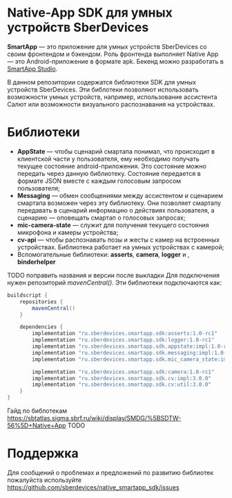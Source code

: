 # Native-App SDK для умных устройств SberDevices

**SmartApp** — это приложение для умных устройств SberDevices со своим фронтендом и бэкендом. 
Роль фронтенда выполняет Native App — это Android-приложение в формате apk.
Бекенд можно разработать в [SmartApp Studio](http://smartapp-studio.sberdevices.ru/).

В данном репозитории содержатся библиотеки SDK для умных устройств SberDevices.
Эти библотеки позволяют использовать возможности умных устройств, например, использование ассистента Салют или возможности визуального распознавания на устройствах.
 
# Библиотеки
* **AppState** — чтобы сценарий смартапа понимал, что происходит в клиентской части у пользователя, ему необходимо получать текущее состояние android-приложения. Это состояние можно передать через данную библиотеку. Состояние передается в формате JSON вместе с каждым голосовым запросом пользователя;
* **Messaging** — обмен сообщениями между ассистентом и сценарием смартапа возможен через эту библиотеку. Они позволяет смартапу передавать в сценарий информацию о действиях пользователя, а сценарию — оповещать смартап о голосовых запросах;
* **mic-camera-state** — служит для получения текущего состояния микрофона и камеры устройства;
* **cv-api** — чтобы распознавать позы и жесты с камер на встроенных устройствах. Библиотека работает на умных устройствах с камерой;
* Вспомогательные библиотеки: **asserts**, **camera**, **logger** и , **binderhelper**

TODO поправить названия и версии после выкладки 
Для подключения нужен репозиторий *mavenCentral()*. Эти библиотеки подключаются как:
```Groovy
buildscript {
    repositories {
        mavenCentral()
    }

    dependencies {
        implementation "ru.sberdevices.smartapp.sdk:asserts:1.0-rc1"
        implementation "ru.sberdevices.smartapp.sdk:logger:1.0-rc1"
        implementation "ru.sberdevices.smartapp.sdk.appstate:impl:1.0-rc1"
        implementation "ru.sberdevices.smartapp.sdk.messaging:impl:1.0-rc1"
        implementation "ru.sberdevices.smartapp.sdk.mic_camera_state:impl:1.0-rc1"

        implementation "ru.sberdevices.smartapp.sdk:camera:1.0-rc1"
        implementation "ru.sberdevices.smartapp.sdk.cv:impl:3.0.0"
        implementation "ru.sberdevices.smartapp.sdk.cv:util:3.0.0"
    }
}
```

Гайд по библотекам https://sbtatlas.sigma.sbrf.ru/wiki/display/SMDG/%5BSDTW-56%5D+Native+App TODO

# Поддержка
Для сообщений о проблемах и предложений по развитию библиотек пожалуйста используйте https://github.com/sberdevices/native_smartapp_sdk/issues
